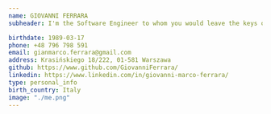 ```yaml
---
name: GIOVANNI FERRARA
subheader: I'm the Software Engineer to whom you would leave the keys of your flat

birthdate: 1989-03-17
phone: +48 796 798 591
email: gianmarco.ferrara@gmail.com
address: Krasińskiego 18/222, 01-581 Warszawa
github: https://www.github.com/GiovanniFerrara/
linkedin: https://www.linkedin.com/in/giovanni-marco-ferrara/
type: personal_info
birth_country: Italy
image: "./me.png"
---
```

